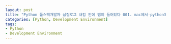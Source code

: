 ```yaml
---
layout: post
title: "Python 풀스택개발자 삽질로그 내컴 안에 뱀이 들어있다 001. mac에서-python3-default-설정하기"
categories: [Python, Development Environment]
tags: 
- Python
- Development Environment
---
```


